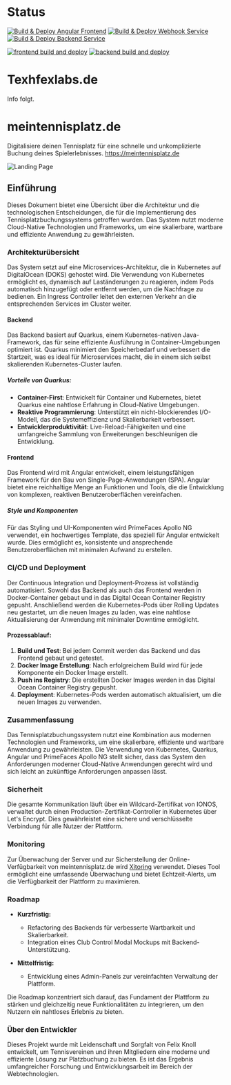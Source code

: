 # Status
[![Build & Deploy Angular Frontend](https://github.com/TexhFexLabs/frontendWS/actions/workflows/build-and-deploy.yml/badge.svg)](https://github.com/TexhFexLabs/frontendWS/actions/workflows/build-and-deploy.yml)
[![Build & Deploy Webhook Service](https://github.com/TexhFexLabs/helium-webhook-handler/actions/workflows/deploy.yml/badge.svg)](https://github.com/TexhFexLabs/helium-webhook-handler/actions/workflows/deploy.yml)
[![Build & Deploy Backend Service](https://github.com/TexhFexLabs/backend/actions/workflows/build-and-deploy.yml/badge.svg)](https://github.com/TexhFexLabs/backend/actions/workflows/build-and-deploy.yml)

[![frontend build and deploy](https://github.com/TexhFexLabs/mtp-frontend/actions/workflows/frontend.yml/badge.svg)](https://github.com/TexhFexLabs/mtp-frontend/actions/workflows/frontend.yml)
[![backend build and deploy](https://github.com/TexhFexLabs/mtp-backend/actions/workflows/backend.yml/badge.svg)](https://github.com/TexhFexLabs/mtp-backend/actions/workflows/backend.yml)
# Texhfexlabs.de
Info folgt.

# meintennisplatz.de
Digitalisiere deinen Tennisplatz für eine schnelle und unkomplizierte Buchung deines Spielerlebnisses.
https://meintennisplatz.de

![Landing Page](https://github.com/TexhFex/meintennisplatz.de/assets/60287876/d6d2677b-edf8-4b6e-bb08-ecc3fdc1d4e4)


## Einführung
Dieses Dokument bietet eine Übersicht über die Architektur und die technologischen Entscheidungen, die für die Implementierung des Tennisplatzbuchungssystems getroffen wurden. Das System nutzt moderne Cloud-Native Technologien und Frameworks, um eine skalierbare, wartbare und effiziente Anwendung zu gewährleisten.

### Architekturübersicht
Das System setzt auf eine Microservices-Architektur, die in Kubernetes auf DigitalOcean (DOKS) gehostet wird. Die Verwendung von Kubernetes ermöglicht es, dynamisch auf Laständerungen zu reagieren, indem Pods automatisch hinzugefügt oder entfernt werden, um die Nachfrage zu bedienen. Ein Ingress Controller leitet den externen Verkehr an die entsprechenden Services im Cluster weiter.

#### Backend
Das Backend basiert auf Quarkus, einem Kubernetes-nativen Java-Framework, das für seine effiziente Ausführung in Container-Umgebungen optimiert ist. Quarkus minimiert den Speicherbedarf und verbessert die Startzeit, was es ideal für Microservices macht, die in einem sich selbst skalierenden Kubernetes-Cluster laufen.

##### Vorteile von Quarkus:
- **Container-First**: Entwickelt für Container und Kubernetes, bietet Quarkus eine nahtlose Erfahrung in Cloud-Native Umgebungen.
- **Reaktive Programmierung**: Unterstützt ein nicht-blockierendes I/O-Modell, das die Systemeffizienz und Skalierbarkeit verbessert.
- **Entwicklerproduktivität**: Live-Reload-Fähigkeiten und eine umfangreiche Sammlung von Erweiterungen beschleunigen die Entwicklung.

#### Frontend
Das Frontend wird mit Angular entwickelt, einem leistungsfähigen Framework für den Bau von Single-Page-Anwendungen (SPA). Angular bietet eine reichhaltige Menge an Funktionen und Tools, die die Entwicklung von komplexen, reaktiven Benutzeroberflächen vereinfachen.

##### Style und Komponenten
Für das Styling und UI-Komponenten wird PrimeFaces Apollo NG verwendet, ein hochwertiges Template, das speziell für Angular entwickelt wurde. Dies ermöglicht es, konsistente und ansprechende Benutzeroberflächen mit minimalen Aufwand zu erstellen.

### CI/CD und Deployment
Der Continuous Integration und Deployment-Prozess ist vollständig automatisiert. Sowohl das Backend als auch das Frontend werden in Docker-Container gebaut und in das Digital Ocean Container Registry gepusht. Anschließend werden die Kubernetes-Pods über Rolling Updates neu gestartet, um die neuen Images zu laden, was eine nahtlose Aktualisierung der Anwendung mit minimaler Downtime ermöglicht.

#### Prozessablauf:
1. **Build und Test**: Bei jedem Commit werden das Backend und das Frontend gebaut und getestet.
2. **Docker Image Erstellung**: Nach erfolgreichem Build wird für jede Komponente ein Docker Image erstellt.
3. **Push ins Registry**: Die erstellten Docker Images werden in das Digital Ocean Container Registry gepusht.
4. **Deployment**: Kubernetes-Pods werden automatisch aktualisiert, um die neuen Images zu verwenden.

### Zusammenfassung
Das Tennisplatzbuchungssystem nutzt eine Kombination aus modernen Technologien und Frameworks, um eine skalierbare, effiziente und wartbare Anwendung zu gewährleisten. Die Verwendung von Kubernetes, Quarkus, Angular und PrimeFaces Apollo NG stellt sicher, dass das System den Anforderungen moderner Cloud-Native Anwendungen gerecht wird und sich leicht an zukünftige Anforderungen anpassen lässt.

### Sicherheit

Die gesamte Kommunikation läuft über ein Wildcard-Zertifikat von IONOS, verwaltet durch einen Production-Zertifikat-Controller in Kubernetes über Let's Encrypt. Dies gewährleistet eine sichere und verschlüsselte Verbindung für alle Nutzer der Plattform.

### Monitoring

Zur Überwachung der Server und zur Sicherstellung der Online-Verfügbarkeit von meintennisplatz.de wird [Xitoring](https://app.xitoring.com/ui/dashboard) verwendet. Dieses Tool ermöglicht eine umfassende Überwachung und bietet Echtzeit-Alerts, um die Verfügbarkeit der Plattform zu maximieren.

### Roadmap

- **Kurzfristig:**
  - Refactoring des Backends für verbesserte Wartbarkeit und Skalierbarkeit.
  - Integration eines Club Control Modal Mockups mit Backend-Unterstützung.

- **Mittelfristig:**
  - Entwicklung eines Admin-Panels zur vereinfachten Verwaltung der Plattform.

Die Roadmap konzentriert sich darauf, das Fundament der Plattform zu stärken und gleichzeitig neue Funktionalitäten zu integrieren, um den Nutzern ein nahtloses Erlebnis zu bieten.

### Über den Entwickler

Dieses Projekt wurde mit Leidenschaft und Sorgfalt von Felix Knoll entwickelt, um Tennisvereinen und ihren Mitgliedern eine moderne und effiziente Lösung zur Platzbuchung zu bieten. Es ist das Ergebnis umfangreicher Forschung und Entwicklungsarbeit im Bereich der Webtechnologien.
